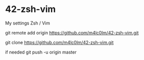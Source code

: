 # 42-zsh-vim
My settings Zsh / Vim

git remote add origin https://github.com/m4lc0lm/42-zsh-vim.git

git clone https://github.com/m4lc0lm/42-zsh-vim.git

if needed git push -u origin master

